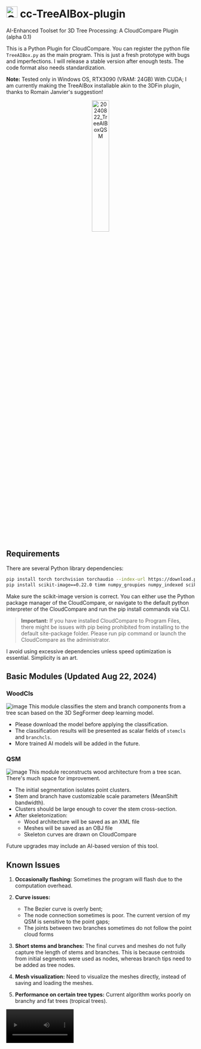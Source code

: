# <img src="https://github.com/user-attachments/assets/be44a28a-50e0-427d-95c2-05c8e31dfad4" width="30" alt="GitHub Logo"> cc-TreeAIBox-plugin

AI-Enhanced Toolset for 3D Tree Processing: A CloudCompare Plugin (alpha 0.1)

This is a Python Plugin for CloudCompare. You can register the python file `TreeAIBox.py` as the main program. This is just a fresh prototype with bugs and imperfections. I will release a stable version after enough tests. The code format also needs standardization.

**Note:** Tested only in Windows OS, RTX3090 (VRAM: 24GB) With CUDA; I am currently making the TreeAIBox installable akin to the 3DFin plugin, thanks to Romain Janvier's suggestion!

<div align="center">
  <img src="https://github.com/user-attachments/assets/dcf4e7de-adea-493f-9fff-04e082efa2d1" width="30%" alt="20240822_TreeAIBoxQSM">
</div>

## Requirements

There are several Python library dependencies:

```bash
pip install torch torchvision torchaudio --index-url https://download.pytorch.org/whl/cu121
pip install scikit-image==0.22.0 timm numpy_groupies numpy_indexed scikit-learn
```

Make sure the scikit-image version is correct. You can either use the Python package manager of the CloudCompare, or navigate to the default python interpreter of the CloudCompare and run the pip install commands via CLI.

> **Important:** If you have installed CloudCompare to Program Files, there might be issues with pip being prohibited from installing to the default site-package folder. Please run pip command or launch the CloudCompare as the administrator.

I avoid using excessive dependencies unless speed optimization is essential. Simplicity is an art.

## Basic Modules (Updated Aug 22, 2024)

### WoodCls
![image](https://github.com/user-attachments/assets/d5df6a25-bd46-4e4f-a735-73d729957a76)
This module classifies the stem and branch components from a tree scan based on the 3D SegFormer deep learning model.

- Please download the model before applying the classification.
- The classification results will be presented as scalar fields of `stemcls` and `branchcls`.
- More trained AI models will be added in the future.

### QSM
![image](https://github.com/user-attachments/assets/5513699e-56e7-4f2a-a25d-3b33f8a74fea)
This module reconstructs wood architecture from a tree scan. There's much space for improvement.

- The initial segmentation isolates point clusters.
- Stem and branch have customizable scale parameters (MeanShift bandwidth).
- Clusters should be large enough to cover the stem cross-section.
- After skeletonization:
  - Wood architecture will be saved as an XML file
  - Meshes will be saved as an OBJ file
  - Skeleton curves are drawn on CloudCompare

Future upgrades may include an AI-based version of this tool.

## Known Issues

1. **Occasionally flashing:** Sometimes the program will flash due to the computation overhead.

2. **Curve issues:**
   - The Bezier curve is overly bent;
   - The node connection sometimes is poor. The current version of my QSM is sensitive to the point gaps;
   - The joints between two branches sometimes do not follow the point cloud forms
   
3. **Short stems and branches:** The final curves and meshes do not fully capture the length of stems and branches. This is because centroids from initial segments were used as nodes, whereas branch tips need to be added as tree nodes.

4. **Mesh visualization:** Need to visualize the meshes directly, instead of saving and loading the meshes.

5. **Performance on certain tree types:** Current algorithm works poorly on branchy and fat trees (tropical trees).


<video src='https://github.com/user-attachments/assets/bf5f7b6a-5a50-43ba-876b-29e5c9cbff03' width=180/>

